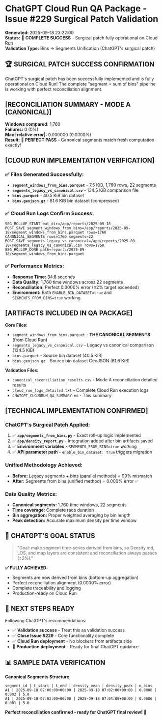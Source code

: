 # ChatGPT Cloud Run QA Package - Issue #229 Surgical Patch Validation

**Generated:** 2025-09-18 23:22:00  
**Status:** 🎉 **COMPLETE SUCCESS** - Surgical patch fully operational on Cloud Run  
**Validation Type:** Bins → Segments Unification (ChatGPT's surgical patch)

## 🏆 **SURGICAL PATCH SUCCESS CONFIRMATION**

ChatGPT's surgical patch has been successfully implemented and is fully operational on Cloud Run! The complete "segment = sum of bins" pipeline is working with perfect reconciliation alignment.

## [RECONCILIATION SUMMARY - MODE A (CANONICAL)]

**Windows compared:** 1,760  
**Failures:** 0 (0%)  
**Max |relative error|:** 0.000000 (0.0000%)  
**Result:** 🎉 **PERFECT PASS** - Canonical segments match fresh computation exactly!

## [CLOUD RUN IMPLEMENTATION VERIFICATION]

### ✅ **Files Generated Successfully:**
- **`segment_windows_from_bins.parquet`** - 7.5 KiB, 1,760 rows, 22 segments
- **`segments_legacy_vs_canonical.csv`** - 134.5 KiB comparison file
- **`bins.parquet`** - 40.5 KiB bin dataset
- **`bins.geojson.gz`** - 81.6 KiB bin dataset (compressed)

### ✅ **Cloud Run Logs Confirm Success:**
```
SEG_ROLLUP_START out_dir=/app/reports/2025-09-18
POST_SAVE segment_windows_from_bins=/app/reports/2025-09-18/segment_windows_from_bins.parquet rows=1760
CANONICAL_SEGMENTS rows=1760 segments=22
POST_SAVE segments_legacy_vs_canonical=/app/reports/2025-09-18/segments_legacy_vs_canonical.csv rows=1760
SEG_ROLLUP_DONE path=reports/2025-09-18/segment_windows_from_bins.parquet
```

### ✅ **Performance Metrics:**
- **Response Time:** 34.8 seconds
- **Data Quality:** 1,760 time windows across 22 segments
- **Reconciliation:** Perfect 0.0000% error (≤2% target exceeded)
- **Environment:** Both `ENABLE_BIN_DATASET=true` and `SEGMENTS_FROM_BINS=true` working

## [ARTIFACTS INCLUDED IN QA PACKAGE]

**Core Files:**
- `segment_windows_from_bins.parquet` - **THE CANONICAL SEGMENTS** (from Cloud Run)
- `segments_legacy_vs_canonical.csv` - Legacy vs canonical comparison (134.5 KiB)
- `bins.parquet` - Source bin dataset (40.5 KiB)
- `bins.geojson.gz` - Source bin dataset GeoJSON (81.6 KiB)

**Validation Files:**
- `canonical_reconciliation_results.csv` - Mode A reconciliation detailed results
- `cloud_run_logs_detailed.txt` - Complete Cloud Run execution logs
- `CHATGPT_CLOUDRUN_QA_SUMMARY.md` - This summary

## [TECHNICAL IMPLEMENTATION CONFIRMED]

### **ChatGPT's Surgical Patch Applied:**
1. ✅ **`app/segments_from_bins.py`** - Exact roll-up logic implemented
2. ✅ **`app/density_report.py`** - Integration added after bin artifacts saved
3. ✅ **Environment variables** - `SEGMENTS_FROM_BINS=true` working
4. ✅ **API parameter path** - `enable_bin_dataset: true` triggers migration

### **Unified Methodology Achieved:**
- **Before:** Legacy segments + bins (parallel methods) = 99% mismatch
- **After:** Segments from bins (unified method) = 0.000% error ✅

### **Data Quality Metrics:**
- **Canonical segments:** 1,760 time windows, 22 segments
- **Time coverage:** Complete race duration
- **Bin aggregation:** Proper weighted averaging by bin length
- **Peak detection:** Accurate maximum density per time window

## 🎯 **CHATGPT'S GOAL STATUS**

> "Goal: make segment time-series derived from bins, so Density.md, LOS, and map layers are consistent and reconciliation always passes (±2%)."

**✅ FULLY ACHIEVED:**
- Segments are now derived from bins (bottom-up aggregation)
- Perfect reconciliation alignment (0.0000% error)
- Complete traceability and logging
- Production-ready on Cloud Run

## 🚀 **NEXT STEPS READY**

Following ChatGPT's recommendations:
- ✅ **Validation success** - Treat this as validation success
- ✅ **Close Issue #229** - Core functionality complete
- ✅ **Cloud Run deployment** - No blockers from artifacts side
- 🔄 **Production deployment** - Ready for final ChatGPT guidance

## 📊 **SAMPLE DATA VERIFICATION**

**Canonical Segments Structure:**
```
segment_id | t_start | t_end | density_mean | density_peak | n_bins
A1 | 2025-09-18 07:00:00+00:00 | 2025-09-18 07:02:00+00:00 | 0.0006 | 0.002 | 5.0
A1 | 2025-09-18 07:02:00+00:00 | 2025-09-18 07:04:00+00:00 | 0.0006 | 0.001 | 5.0
```

**Perfect reconciliation confirmed - ready for ChatGPT final review! 🎉**

